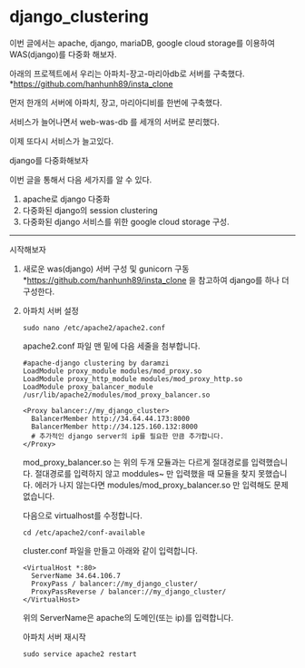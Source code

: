 # django_clustering
이번 글에서는
apache, django, mariaDB, google cloud storage를 이용하여 WAS(django)를 다중화 해보자.

아래의 프로젝트에서 우리는 아파치-장고-마리아db로 서버를 구축했다.
*https://github.com/hanhunh89/insta_clone

먼저 한개의 서버에 아파치, 장고, 마리아디비를 한번에 구축했다.

서비스가 늘어나면서 web-was-db 를 세개의 서버로 분리했다.

이제 또다시 서비스가 늘고있다. 

django를 다중화해보자

이번 글을 통해서 다음 세가지를 알 수 있다. 
1. apache로 django 다중화
2. 다중화된 django의 session clustering
3. 다중화된 django 서비스를 위한 google cloud storage 구성.

------------------
시작해보자

1. 새로운 was(django) 서버 구성 및 gunicorn 구동
   *https://github.com/hanhunh89/insta_clone 을 참고하여 django를 하나 더 구성한다.

2. 아파치 서버 설정
   ```
   sudo nano /etc/apache2/apache2.conf
   ```
   apache2.conf 파일 맨 밑에 다음 세줄을 첨부합니다.
   ```
   #apache-django clustering by daramzi
   LoadModule proxy_module modules/mod_proxy.so
   LoadModule proxy_http_module modules/mod_proxy_http.so
   LoadModule proxy_balancer_module /usr/lib/apache2/modules/mod_proxy_balancer.so

   <Proxy balancer://my_django_cluster>
     BalancerMember http://34.64.44.173:8000
     BalancerMember http://34.125.160.132:8000
     # 추가적인 django server의 ip를 필요한 만큼 추가합니다.
   </Proxy>
   ```
   mod_proxy_balancer.so 는 위의 두개 모듈과는 다르게 절대경로를 입력했습니다.
   절대경로를 입력하지 않고 moddules~ 만 입력했을 때 모듈을 찾지 못했습니다.
   에러가 나지 않는다면 modules/mod_proxy_balancer.so 만 입력해도 문제 없습니다.

   다음으로 virtualhost를 수정합니다. 
   ```
   cd /etc/apache2/conf-available
   ```
   cluster.conf 파일을 만들고 아래와 같이 입력합니다.
   ```
   <VirtualHost *:80>
     ServerName 34.64.106.7
     ProxyPass / balancer://my_django_cluster/
     ProxyPassReverse / balancer://my_django_cluster/
   </VirtualHost>
   ```
   위의 ServerName은 apache의 도메인(또는 ip)를 입력합니다. 
   
   아파치 서버 재시작
   ```
   sudo service apache2 restart
   ```

   
